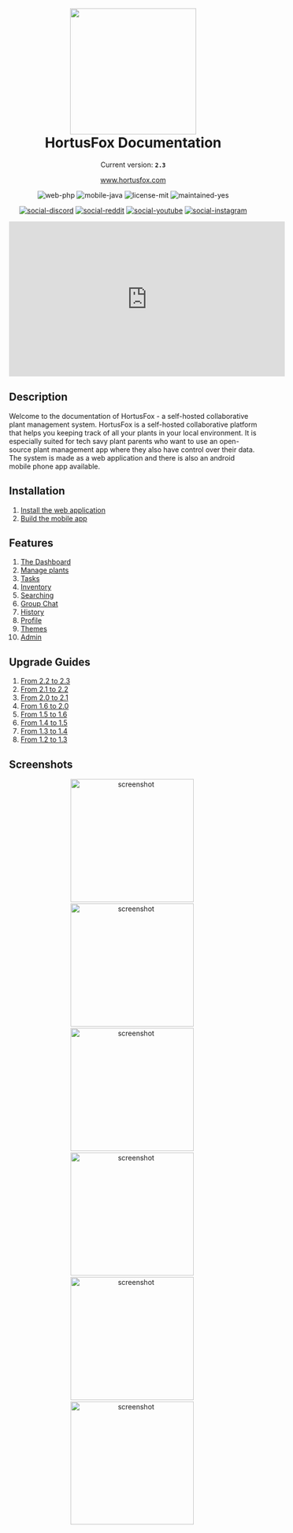 <h1 align="center">
    <img src="gfx/logo.png" width="256"/><br/>
    HortusFox Documentation
</h1>

<p align="center">
    Current version: <strong><code>2.3</code></strong>
</p>

<p align="center">
    <a href="https://www.hortusfox.com/">www.hortusfox.com</a>
</p>

<p align="center">
    <img src="https://img.shields.io/badge/web-php-orange" alt="web-php"/>
    <img src="https://img.shields.io/badge/mobile-java-pink" alt="mobile-java"/>
    <img src="https://img.shields.io/badge/license-MIT-blue" alt="license-mit"/>
    <img src="https://img.shields.io/badge/maintained-yes-green" alt="maintained-yes"/>
</p>

<p align="center">
    <a href="https://discord.gg/kc6xGmjzVS"><img src="https://img.shields.io/badge/discord-5715BA?style=for-the-badge&logo=discord&logoColor=white" alt="social-discord"></a>
    <a href="https://www.reddit.com/r/hortusfox/"><img src="https://img.shields.io/badge/reddit-D1550A?style=for-the-badge&logo=reddit&logoColor=white" alt="social-reddit"></a>
    <a href="https://www.youtube.com/@HortusFox"><img src="https://img.shields.io/badge/youtube-red?style=for-the-badge&logo=youtube&logoColor=white" alt="social-youtube"></a>
    <a href="https://www.instagram.com/hortusfox/"><img src="https://img.shields.io/badge/instagram-blue?style=for-the-badge&logo=instagram&logoColor=white" alt="social-instagram"></a>
</p>

<p align="center">
    <iframe width="560" height="315" src="https://www.youtube.com/embed/zbUeQ-o2odQ?si=e9eOKGJ40HcPVjb6" title="HortusFox" frameborder="0" allow="accelerometer; autoplay; clipboard-write; encrypted-media; gyroscope; picture-in-picture; web-share" allowfullscreen></iframe>
</p>

## Description
Welcome to the documentation of HortusFox - a self-hosted collaborative plant management system.
HortusFox is a self-hosted collaborative platform that helps you keeping track of all your plants
in your local environment. It is especially suited for tech savy plant parents who want to use an
open-source plant management app where they also have control over their data. The system is made
as a web application and there is also an android mobile phone app available.

## Installation
1. <a href="https://github.com/danielbrendel/hortusfox-web">Install the web application</a>
2. <a href="https://github.com/danielbrendel/hortusfox-app-android">Build the mobile app</a>

## Features
1. [The Dashboard](dashboard.md)
2. [Manage plants](plants.md)
3. [Tasks](tasks.md)
4. [Inventory](inventory.md)
5. [Searching](searching.md)
6. [Group Chat](groupchat.md)
7. [History](history.md)
8. [Profile](profile.md)
9. [Themes](themes.md)
10. [Admin](admin.md)

## Upgrade Guides
1. [From 2.2 to 2.3](2.2to2.3.md)
2. [From 2.1 to 2.2](2.1to2.2.md)
3. [From 2.0 to 2.1](2.0to2.1.md)
4. [From 1.6 to 2.0](1.6to2.0.md)
5. [From 1.5 to 1.6](1.5to1.6.md)
6. [From 1.4 to 1.5](1.4to1.5.md)
7. [From 1.3 to 1.4](1.3to1.4.md)
8. [From 1.2 to 1.3](1.2to1.3.md)

## Screenshots
<p align="center">
    <img src="gfx/Screenshot 2024-03-05 180231.png" alt="screenshot" width="250"/>&nbsp;
    <img src="gfx/Screenshot 2024-03-05 180919.png" alt="screenshot" width="250"/>&nbsp;
    <img src="gfx/Screenshot 2024-03-05 181025.png" alt="screenshot" width="250"/>&nbsp;
    <img src="gfx/Screenshot 2024-03-05 183724.png" alt="screenshot" width="250"/>&nbsp;
    <img src="gfx/Screenshot 2024-03-05 183931.png" alt="screenshot" width="250"/>&nbsp;
    <img src="gfx/Screenshot 2024-03-05 184339.png" alt="screenshot" width="250"/>&nbsp;
</p>